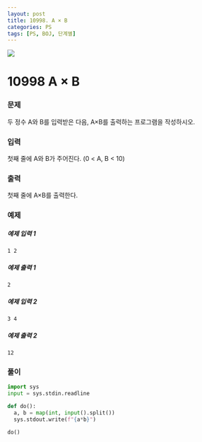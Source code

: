 ```yaml
---
layout: post
title: 10998. A × B
categories: PS
tags: [PS, BOJ, 단계별]
---
```


<img src="https://onlinejudgeimages.s3-ap-northeast-1.amazonaws.com/images/boj-og.png" />

# 10998 A × B

### 문제

두 정수 A와 B를 입력받은 다음, A×B를 출력하는 프로그램을 작성하시오.

### 입력

첫째 줄에 A와 B가 주어진다. (0 < A, B < 10)

### 출력

첫째 줄에 A×B를 출력한다.

### 예제

##### 예제 입력 1

```
1 2
```

##### 예제 출력 1

```
2
```

##### 예제 입력 2

```
3 4
```

##### 예제 출력 2

```
12
```

### 풀이

```python
import sys
input = sys.stdin.readline

def do():
  a, b = map(int, input().split())
  sys.stdout.write(f"{a*b}")

do()

```
